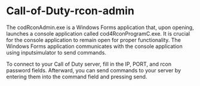 # Call-of-Duty-rcon-admin
The codRconAdmin.exe is a Windows Forms application that, upon opening, launches 
a console application called cod4RconProgramC.exe. It is crucial for the console 
application to remain open for proper functionality. The Windows Forms application 
communicates with the console application using inputsimulator to send commands.

To connect to your Call of Duty server, fill in the IP, PORT, and rcon password fields. 
Afterward, you can send commands to your server by entering them into the 
command field and pressing send.
